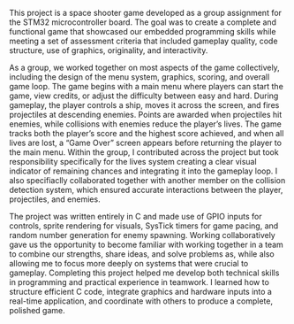 This project is a space shooter game developed as a group assignment for the STM32 microcontroller board. 
The goal was to create a complete and functional game that showcased our embedded programming skills while meeting a set of assessment criteria that included gameplay quality, code structure, use of graphics, originality, and interactivity.

As a group, we worked together on most aspects of the game collectively, including the design of the menu system, graphics, scoring, and overall game loop. 
The game begins with a main menu where players can start the game, view credits, or adjust the difficulty between easy and hard. 
During gameplay, the player controls a ship, moves it across the screen, and fires projectiles at descending enemies. Points are awarded when projectiles hit enemies, while collisions with enemies reduce the player’s lives. 
The game tracks both the player’s score and the highest score achieved, and when all lives are lost, a “Game Over” screen appears before returning the player to the main menu.
Within the group, I contributed across the project but took responsibility specifically for the lives system creating a clear visual indicator of remaining chances and integrating it into the gameplay loop. 
I also specifiaclly collaborated together with another member on the collision detection system, which ensured accurate interactions between the player, projectiles, and enemies.

The project was written entirely in C and made use of GPIO inputs for controls, sprite rendering for visuals, SysTick timers for game pacing, and random number generation for enemy spawning. 
Working collaboratively gave us the opportunity to become familiar with working together in a team to combine our strengths, share ideas, and solve problems as, while also allowing me to focus more deeply on systems that were crucial to gameplay.
Completing this project helped me develop both technical skills in programming and practical experience in teamwork. I learned how to structure efficient C code, integrate graphics and hardware inputs into a real-time application, and coordinate with others to produce a complete, polished game.
